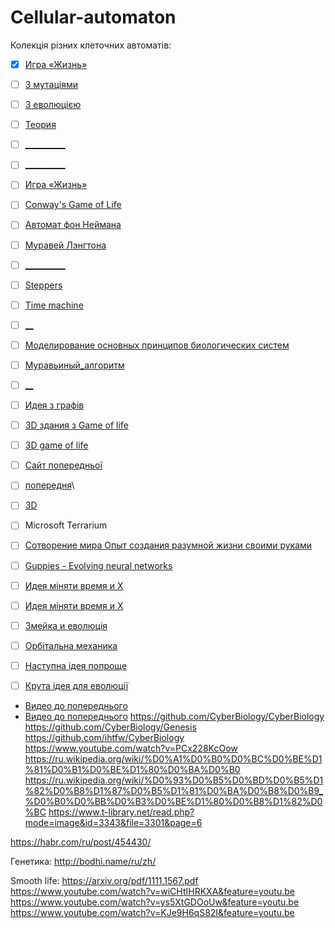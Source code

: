 # Cellular-automaton
Колекція різних клеточних автоматів:

 - [X] [Игра «Жизнь»](https://ru.wikipedia.org/wiki/%D0%98%D0%B3%D1%80%D0%B0_%C2%AB%D0%96%D0%B8%D0%B7%D0%BD%D1%8C%C2%BB)
 - [ ] [З мутаціями](https://habr.com/post/154015/)
 - [ ] [З еволюцією](https://habr.com/post/154387/)
 - [ ] [Теория](https://habr.com/post/168291/)
 - [ ] [__________](https://habr.com/post/227003/)
 - [ ] [__________](https://habr.com/post/207830/)
 - [ ] [Игра «Жизнь»](https://ru.wikipedia.org/wiki/%D0%98%D0%B3%D1%80%D0%B0_%C2%AB%D0%96%D0%B8%D0%B7%D0%BD%D1%8C%C2%BB)
 - [ ] [Conway's Game of Life](https://en.wikipedia.org/wiki/Conway%27s_Game_of_Life)
 - [ ] [Автомат фон Неймана](https://ru.wikipedia.org/wiki/%D0%90%D0%B2%D1%82%D0%BE%D0%BC%D0%B0%D1%82_%D1%84%D0%BE%D0%BD_%D0%9D%D0%B5%D0%B9%D0%BC%D0%B0%D0%BD%D0%B0)
 - [ ] [Муравей Лэнгтона](https://ru.wikipedia.org/wiki/%D0%9C%D1%83%D1%80%D0%B0%D0%B2%D0%B5%D0%B9_%D0%9B%D1%8D%D0%BD%D0%B3%D1%82%D0%BE%D0%BD%D0%B0)
 - [ ] [__________](http://www.zachernuk.com/2012/10/03/fun-with-schelling-segregation-with-source/)
 - [ ] [Steppers](https://habr.com/post/237629/)
 - [ ] [Time machine](https://habr.com/post/178959/)
 - [ ] [__](https://pikabu.ru/story/simulyator_yevolyutsii_na_unity__iskhodnyiy_kod_4822651)
 - [ ] [Моделирование основных принципов биологических систем](http://tm.spbstu.ru/%D0%9C%D0%BE%D0%B4%D0%B5%D0%BB%D0%B8%D1%80%D0%BE%D0%B2%D0%B0%D0%BD%D0%B8%D0%B5_%D0%BE%D1%81%D0%BD%D0%BE%D0%B2%D0%BD%D1%8B%D1%85_%D0%BF%D1%80%D0%B8%D0%BD%D1%86%D0%B8%D0%BF%D0%BE%D0%B2_%D0%B1%D0%B8%D0%BE%D0%BB%D0%BE%D0%B3%D0%B8%D1%87%D0%B5%D1%81%D0%BA%D0%B8%D1%85_%D1%81%D0%B8%D1%81%D1%82%D0%B5%D0%BC)
 - [ ] [Муравьиный_алгоритм](https://ru.wikipedia.org/wiki/%D0%9C%D1%83%D1%80%D0%B0%D0%B2%D1%8C%D0%B8%D0%BD%D1%8B%D0%B9_%D0%B0%D0%BB%D0%B3%D0%BE%D1%80%D0%B8%D1%82%D0%BC)
 - [ ] [__](https://speciesdevblog.wordpress.com/)
 - [ ] [Идея з графів](https://habr.com/post/153169/)
 - [ ] [3D здания з Game of life](https://www.youtube.com/watch?v=iiEQg-SHY1g)
 - [ ] [3D game of life](https://www.youtube.com/watch?v=_W-n510Pca0) 
 - [ ] [Сайт попередньої](https://softologyblog.wordpress.com/2018/01/12/accretor-cellular-automata/)
 - [ ] [попередня](http://softology.com.au/voc.htm)\
 - [ ] [3D](https://www.youtube.com/watch?v=dQJ5aEsP6Fs)
 - [ ] Microsoft Terrarium
 - [ ] [Сотворение мира Опыт создания разумной жизни своими руками](https://habr.com/post/315424/)
 - [ ] [Guppies - Evolving neural networks](https://www.youtube.com/watch?v=tCPzYM7B338)
 - [ ] [Идея міняти время и X](https://www.youtube.com/watch?v=n4tbdFD18vs)
 - [ ] [Идея міняти время и X](https://www.youtube.com/watch?v=DVwL4usxfIU)
 - [ ] [Змейка и еволюція](https://www.youtube.com/watch?v=dXcIf5YwaUQ) 
 - [ ] [Орбітальна механика](https://www.youtube.com/watch?v=fBC3cCsCEzA) 

 
 - [ ] [Наступна ідея попроще](https://www.youtube.com/watch?v=SfEZSyvbj2w)
 - [ ] [Крута ідея для еволюції](https://habr.com/post/418545/)
 - [Видео до попереднього](https://www.youtube.com/watch?v=PCx228KcOow&t=39s)
  - [Видео до попереднього](https://www.youtube.com/watch?v=jXa5IASmlkg)
 https://github.com/CyberBiology/CyberBiology
 https://github.com/CyberBiology/Genesis
 https://github.com/ihtfw/CyberBiology
 https://www.youtube.com/watch?v=PCx228KcOow
 https://ru.wikipedia.org/wiki/%D0%A1%D0%B0%D0%BC%D0%BE%D1%81%D0%B1%D0%BE%D1%80%D0%BA%D0%B0
 https://ru.wikipedia.org/wiki/%D0%93%D0%B5%D0%BD%D0%B5%D1%82%D0%B8%D1%87%D0%B5%D1%81%D0%BA%D0%B8%D0%B9_%D0%B0%D0%BB%D0%B3%D0%BE%D1%80%D0%B8%D1%82%D0%BC
https://www.t-library.net/read.php?mode=image&id=3343&file=3301&page=6


https://habr.com/ru/post/454430/

Генетика:
http://bodhi.name/ru/zh/

Smooth life:
https://arxiv.org/pdf/1111.1567.pdf
https://www.youtube.com/watch?v=wiCHtIHRKXA&feature=youtu.be
https://www.youtube.com/watch?v=ys5XtGDOoUw&feature=youtu.be
https://www.youtube.com/watch?v=KJe9H6qS82I&feature=youtu.be
 
 
 
 
 
 
 
 
 
 
 
 
 
